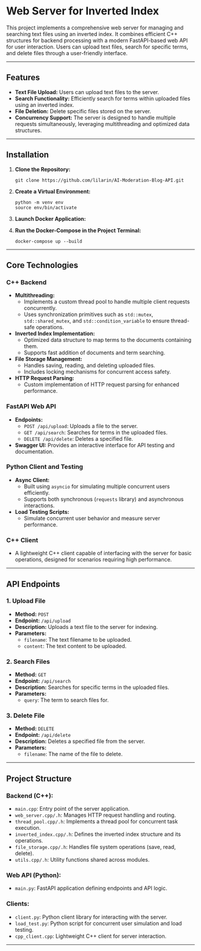 # Web Server for Inverted Index

This project implements a comprehensive web server for managing and searching text files using an inverted index. It combines efficient C++ structures for backend processing with a modern FastAPI-based web API for user interaction. Users can upload text files, search for specific terms, and delete files through a user-friendly interface.

---

## Features

- **Text File Upload:** Users can upload text files to the server.
- **Search Functionality:** Efficiently search for terms within uploaded files using an inverted index.
- **File Deletion:** Delete specific files stored on the server.
- **Concurrency Support:** The server is designed to handle multiple requests simultaneously, leveraging multithreading and optimized data structures.

---

## Installation

1. **Clone the Repository:**
    ```
    git clone https://github.com/lilarin/AI-Moderation-Blog-API.git
    ```
2. **Create a Virtual Environment:**
    ```
    python -m venv env
    source env/bin/activate
    ```

3. **Launch Docker Application:**

4. **Run the Docker-Compose in the Project Terminal:**
    ```
    docker-compose up --build
    ```

---

## Core Technologies

### **C++ Backend**
- **Multithreading:**
  - Implements a custom thread pool to handle multiple client requests concurrently.
  - Uses synchronization primitives such as `std::mutex`, `std::shared_mutex`, and `std::condition_variable` to ensure thread-safe operations.
- **Inverted Index Implementation:**
  - Optimized data structure to map terms to the documents containing them.
  - Supports fast addition of documents and term searching.
- **File Storage Management:**
  - Handles saving, reading, and deleting uploaded files.
  - Includes locking mechanisms for concurrent access safety.
- **HTTP Request Parsing:**
  - Custom implementation of HTTP request parsing for enhanced performance.

### **FastAPI Web API**
- **Endpoints:**
  - `POST /api/upload`: Uploads a file to the server.
  - `GET /api/search`: Searches for terms in the uploaded files.
  - `DELETE /api/delete`: Deletes a specified file.
- **Swagger UI:** Provides an interactive interface for API testing and documentation.

### **Python Client and Testing**
- **Async Client:**
  - Built using `asyncio` for simulating multiple concurrent users efficiently.
  - Supports both synchronous (`requests` library) and asynchronous interactions.
- **Load Testing Scripts:**
  - Simulate concurrent user behavior and measure server performance.

### **C++ Client**
- A lightweight C++ client capable of interfacing with the server for basic operations, designed for scenarios requiring high performance.

---

## API Endpoints

### **1. Upload File**
- **Method:** `POST`
- **Endpoint:** `/api/upload`
- **Description:** Uploads a text file to the server for indexing.
- **Parameters:**
  - `filename`: The text filename to be uploaded.
  - `content`: The text content to be uploaded.

### **2. Search Files**
- **Method:** `GET`
- **Endpoint:** `/api/search`
- **Description:** Searches for specific terms in the uploaded files.
- **Parameters:**
  - `query`: The term to search files for.

### **3. Delete File**
- **Method:** `DELETE`
- **Endpoint:** `/api/delete`
- **Description:** Deletes a specified file from the server.
- **Parameters:**
  - `filename`: The name of the file to delete.

---

## Project Structure

### **Backend (C++):**
- `main.cpp`: Entry point of the server application.
- `web_server.cpp/.h`: Manages HTTP request handling and routing.
- `thread_pool.cpp/.h`: Implements a thread pool for concurrent task execution.
- `inverted_index.cpp/.h`: Defines the inverted index structure and its operations.
- `file_storage.cpp/.h`: Handles file system operations (save, read, delete).
- `utils.cpp/.h`: Utility functions shared across modules.

### **Web API (Python):**
- `main.py`: FastAPI application defining endpoints and API logic.

### **Clients:**
- `client.py`: Python client library for interacting with the server.
- `load_test.py`: Python script for concurrent user simulation and load testing.
- `cpp_client.cpp`: Lightweight C++ client for server interaction.

---